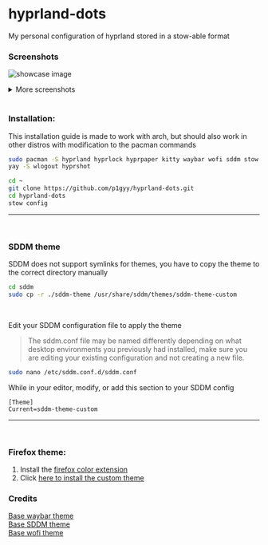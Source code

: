 # hyprland-dots
My personal configuration of hyprland stored in a stow-able format

### Screenshots
![showcase image](https://github.com/user-attachments/assets/411c89ba-7b30-4fbb-8c59-5ce3228da5f4)
<details>
  <summary>More screenshots</summary>
  ![blank workspace](https://github.com/user-attachments/assets/718bbe15-6bec-4519-9930-22a3b54c45be)
  ![sddm showcase](https://github.com/user-attachments/assets/85c14f76-28ae-45f8-9f6d-da835cff10f4)
  ![wlogout showcase](https://github.com/user-attachments/assets/edfda495-f075-4082-aac2-9774e0861f45)
</details><br>


### Installation:
<p>This installation guide is made to work with arch, but should also work in other distros with modification to the pacman commands</p>

```bash
sudo pacman -S hyprland hyprlock hyprpaper kitty waybar wofi sddm stow polkit-gnome ttf-terminess-nerd adw-gtk-theme
yay -S wlogout hyprshot
```

```bash
cd ~
git clone https://github.com/p1gyy/hyprland-dots.git
cd hyprland-dots
stow config
```
<hr><br>

### SDDM theme
<p>SDDM does not support symlinks for themes, you have to copy the theme to the correct directory manually</p>

```bash
cd sddm
sudo cp -r ./sddm-theme /usr/share/sddm/themes/sddm-theme-custom
```
<br>

<p>Edit your SDDM configuration file to apply the theme</p>

> The sddm.conf file may be named differently depending on what desktop environments you previously had installed, make sure you are editing your existing configuration and not creating a new file.

```bash
sudo nano /etc/sddm.conf.d/sddm.conf
```

<p>While in your editor, modify, or add this section to your SDDM config</p>

```
[Theme]
Current=sddm-theme-custom
```
<hr><br>

### Firefox theme:
1. Install the [firefox color extension](https://addons.mozilla.org/en-US/firefox/addon/firefox-color/)
2. Click [here to install the custom theme](https://color.firefox.com/?theme=XQAAAAJFBAAAAAAAAABBqYhm849SCicxcUcPX38oKRicm6da8pF578QV3UutbSEmatHmbtqm78P2DhCCxF5RBswNXNlv1VQNX8LqyCEmBpFo_W_OOc05M4inriU40wAkOAScn3cL3LbmXQaftvsxRoIu2jqPnaDaMpGFOnuistCpx_WF_49QahaqtddqViCUKKBQ-FXfER90pO6tnM2iYo0xJbxv2gzF49QbAf_7alMMP338U8xEMxS1KuiJo3BNqB-pivEciXKpbkN3pqyd_ey8SKk_MNY-Fqtb8ngVZjq87wBhujN-nwGTDJFEpnIqDtyUYDjs7ovoJ1kCX0IW2DematHL-Frjcg8qvl_cqEN7U2AaV8V1Dfs7xOrA8-ABt-Vvt_KTqwmgBBLhpfkLmOUZlQCOlBYi9ezaEsc72mgEyg26EB0WpKyuxARr0EKrEBeqboxLmVkE_5FqayB89V4XAnb6h0xiE6xJtuwMq2Qk8rODKK6wqqGLRGh1Y0h92m4uAumtBvW0Vx8Mv5cj6Y9QH250eDMaeU0F5i9hjRHsBut6RHz7RXqmvE6Zu5KGAV769voj-AGz2Y5LzcAIUI8Jkq7P8v7f6s8)

### Credits
[Base waybar theme](https://github.com/cjbassi/config/blob/master/.config/waybar/config)<br>
[Base SDDM theme](https://github.com/Keyitdev/sddm-astronaut-theme)<br>
[Base wofi theme](https://github.com/dracula/wofi)<br>
